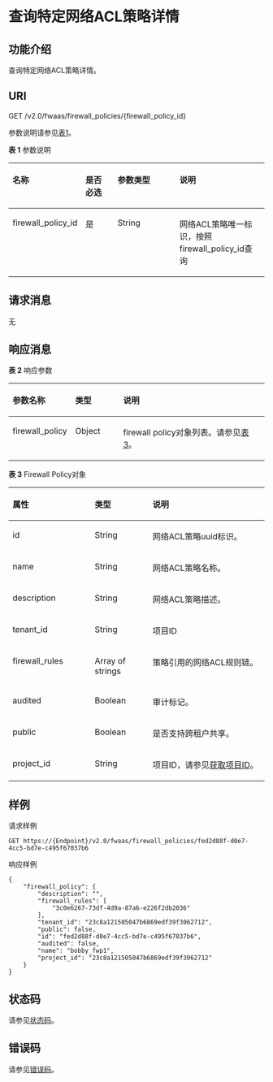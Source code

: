 # 查询特定网络ACL策略详情<a name="vpc_firewall_0007"></a>

## 功能介绍<a name="section915947313242"></a>

查询特定网络ACL策略详情。

## URI<a name="section2518841213242"></a>

GET /v2.0/fwaas/firewall\_policies/\{firewall\_policy\_id\}

参数说明请参见[表1](#table18880184689)。

**表 1**  参数说明

<a name="table18880184689"></a>
<table><thead align="left"><tr id="row13968641385"><th class="cellrowborder" valign="top" width="22.222222222222225%" id="mcps1.2.5.1.1"><p id="p209684410817"><a name="p209684410817"></a><a name="p209684410817"></a>名称</p>
</th>
<th class="cellrowborder" valign="top" width="14.14141414141414%" id="mcps1.2.5.1.2"><p id="p69681441386"><a name="p69681441386"></a><a name="p69681441386"></a>是否必选</p>
</th>
<th class="cellrowborder" valign="top" width="27.27272727272727%" id="mcps1.2.5.1.3"><p id="p1096813412811"><a name="p1096813412811"></a><a name="p1096813412811"></a>参数类型</p>
</th>
<th class="cellrowborder" valign="top" width="36.36363636363636%" id="mcps1.2.5.1.4"><p id="p139686416813"><a name="p139686416813"></a><a name="p139686416813"></a>说明</p>
</th>
</tr>
</thead>
<tbody><tr id="row19681041189"><td class="cellrowborder" valign="top" width="22.222222222222225%" headers="mcps1.2.5.1.1 "><p id="p1682422682817"><a name="p1682422682817"></a><a name="p1682422682817"></a>firewall_policy_id</p>
</td>
<td class="cellrowborder" valign="top" width="14.14141414141414%" headers="mcps1.2.5.1.2 "><p id="p1797015416817"><a name="p1797015416817"></a><a name="p1797015416817"></a>是</p>
</td>
<td class="cellrowborder" valign="top" width="27.27272727272727%" headers="mcps1.2.5.1.3 "><p id="p19701411813"><a name="p19701411813"></a><a name="p19701411813"></a>String</p>
</td>
<td class="cellrowborder" valign="top" width="36.36363636363636%" headers="mcps1.2.5.1.4 "><p id="p109701641488"><a name="p109701641488"></a><a name="p109701641488"></a><span id="text183721255114017"><a name="text183721255114017"></a><a name="text183721255114017"></a>网络ACL</span><span id="text43721055154020"><a name="text43721055154020"></a><a name="text43721055154020"></a></span>策略唯一标识，按照firewall_policy_id查询</p>
</td>
</tr>
</tbody>
</table>

## 请求消息<a name="section5030939813242"></a>

无

## 响应消息<a name="section2488003713242"></a>

**表 2**  响应参数

<a name="table6694832013242"></a>
<table><thead align="left"><tr id="row6068200913242"><th class="cellrowborder" valign="top" width="21.349999999999998%" id="mcps1.2.4.1.1"><p id="p963376713242"><a name="p963376713242"></a><a name="p963376713242"></a>参数名称</p>
</th>
<th class="cellrowborder" valign="top" width="19.11%" id="mcps1.2.4.1.2"><p id="p303129213242"><a name="p303129213242"></a><a name="p303129213242"></a>类型</p>
</th>
<th class="cellrowborder" valign="top" width="59.540000000000006%" id="mcps1.2.4.1.3"><p id="p1024114813242"><a name="p1024114813242"></a><a name="p1024114813242"></a>说明</p>
</th>
</tr>
</thead>
<tbody><tr id="row4115792613242"><td class="cellrowborder" valign="top" width="21.349999999999998%" headers="mcps1.2.4.1.1 "><p id="p1605288813242"><a name="p1605288813242"></a><a name="p1605288813242"></a>firewall_policy</p>
</td>
<td class="cellrowborder" valign="top" width="19.11%" headers="mcps1.2.4.1.2 "><p id="p2885681613242"><a name="p2885681613242"></a><a name="p2885681613242"></a>Object</p>
</td>
<td class="cellrowborder" valign="top" width="59.540000000000006%" headers="mcps1.2.4.1.3 "><p id="p6121237313242"><a name="p6121237313242"></a><a name="p6121237313242"></a>firewall policy对象列表。请参见<a href="#table17002720121127">表3</a>。</p>
</td>
</tr>
</tbody>
</table>

**表 3**  Firewall Policy对象

<a name="table17002720121127"></a>
<table><thead align="left"><tr id="row16929792121127"><th class="cellrowborder" valign="top" width="32.083208320832085%" id="mcps1.2.4.1.1"><p id="p18873879121127"><a name="p18873879121127"></a><a name="p18873879121127"></a>属性</p>
</th>
<th class="cellrowborder" valign="top" width="22.632263226322635%" id="mcps1.2.4.1.2"><p id="p12638309121127"><a name="p12638309121127"></a><a name="p12638309121127"></a>类型</p>
</th>
<th class="cellrowborder" valign="top" width="45.28452845284529%" id="mcps1.2.4.1.3"><p id="p61199938121127"><a name="p61199938121127"></a><a name="p61199938121127"></a>说明</p>
</th>
</tr>
</thead>
<tbody><tr id="row46402691121127"><td class="cellrowborder" valign="top" width="32.083208320832085%" headers="mcps1.2.4.1.1 "><p id="p11805115121127"><a name="p11805115121127"></a><a name="p11805115121127"></a>id</p>
</td>
<td class="cellrowborder" valign="top" width="22.632263226322635%" headers="mcps1.2.4.1.2 "><p id="p13006089121127"><a name="p13006089121127"></a><a name="p13006089121127"></a>String</p>
</td>
<td class="cellrowborder" valign="top" width="45.28452845284529%" headers="mcps1.2.4.1.3 "><p id="p13152683121127"><a name="p13152683121127"></a><a name="p13152683121127"></a><span id="text1737651616410"><a name="text1737651616410"></a><a name="text1737651616410"></a>网络ACL</span><span id="text4376816114118"><a name="text4376816114118"></a><a name="text4376816114118"></a></span>策略uuid标识。</p>
</td>
</tr>
<tr id="row9858171121127"><td class="cellrowborder" valign="top" width="32.083208320832085%" headers="mcps1.2.4.1.1 "><p id="p49865700121127"><a name="p49865700121127"></a><a name="p49865700121127"></a>name</p>
</td>
<td class="cellrowborder" valign="top" width="22.632263226322635%" headers="mcps1.2.4.1.2 "><p id="p6225460121127"><a name="p6225460121127"></a><a name="p6225460121127"></a>String</p>
</td>
<td class="cellrowborder" valign="top" width="45.28452845284529%" headers="mcps1.2.4.1.3 "><p id="p40337147121127"><a name="p40337147121127"></a><a name="p40337147121127"></a><span id="text103081425134115"><a name="text103081425134115"></a><a name="text103081425134115"></a>网络ACL</span><span id="text1830812544118"><a name="text1830812544118"></a><a name="text1830812544118"></a></span>策略名称。</p>
</td>
</tr>
<tr id="row61803802121127"><td class="cellrowborder" valign="top" width="32.083208320832085%" headers="mcps1.2.4.1.1 "><p id="p39621949121127"><a name="p39621949121127"></a><a name="p39621949121127"></a>description</p>
</td>
<td class="cellrowborder" valign="top" width="22.632263226322635%" headers="mcps1.2.4.1.2 "><p id="p66053143121127"><a name="p66053143121127"></a><a name="p66053143121127"></a>String</p>
</td>
<td class="cellrowborder" valign="top" width="45.28452845284529%" headers="mcps1.2.4.1.3 "><p id="p15357220121127"><a name="p15357220121127"></a><a name="p15357220121127"></a><span id="text3496143234120"><a name="text3496143234120"></a><a name="text3496143234120"></a>网络ACL</span><span id="text1149610325416"><a name="text1149610325416"></a><a name="text1149610325416"></a></span>策略描述。</p>
</td>
</tr>
<tr id="row57644277121127"><td class="cellrowborder" valign="top" width="32.083208320832085%" headers="mcps1.2.4.1.1 "><p id="p9761241121127"><a name="p9761241121127"></a><a name="p9761241121127"></a>tenant_id</p>
</td>
<td class="cellrowborder" valign="top" width="22.632263226322635%" headers="mcps1.2.4.1.2 "><p id="p20138053121127"><a name="p20138053121127"></a><a name="p20138053121127"></a>String</p>
</td>
<td class="cellrowborder" valign="top" width="45.28452845284529%" headers="mcps1.2.4.1.3 "><p id="p10487112"><a name="p10487112"></a><a name="p10487112"></a>项目ID</p>
</td>
</tr>
<tr id="row33369184121127"><td class="cellrowborder" valign="top" width="32.083208320832085%" headers="mcps1.2.4.1.1 "><p id="p16940942121127"><a name="p16940942121127"></a><a name="p16940942121127"></a>firewall_rules</p>
</td>
<td class="cellrowborder" valign="top" width="22.632263226322635%" headers="mcps1.2.4.1.2 "><p id="p1916011339370"><a name="p1916011339370"></a><a name="p1916011339370"></a>Array of strings</p>
</td>
<td class="cellrowborder" valign="top" width="45.28452845284529%" headers="mcps1.2.4.1.3 "><p id="p53455884121127"><a name="p53455884121127"></a><a name="p53455884121127"></a>策略引用的<span id="text1610012388419"><a name="text1610012388419"></a><a name="text1610012388419"></a>网络ACL</span><span id="text1010093864113"><a name="text1010093864113"></a><a name="text1010093864113"></a></span>规则链。</p>
</td>
</tr>
<tr id="row717167121127"><td class="cellrowborder" valign="top" width="32.083208320832085%" headers="mcps1.2.4.1.1 "><p id="p30704110121127"><a name="p30704110121127"></a><a name="p30704110121127"></a>audited</p>
</td>
<td class="cellrowborder" valign="top" width="22.632263226322635%" headers="mcps1.2.4.1.2 "><p id="p10804884121127"><a name="p10804884121127"></a><a name="p10804884121127"></a>Boolean</p>
</td>
<td class="cellrowborder" valign="top" width="45.28452845284529%" headers="mcps1.2.4.1.3 "><p id="p3925300121127"><a name="p3925300121127"></a><a name="p3925300121127"></a>审计标记。</p>
</td>
</tr>
<tr id="row40905717121127"><td class="cellrowborder" valign="top" width="32.083208320832085%" headers="mcps1.2.4.1.1 "><p id="p16821838121127"><a name="p16821838121127"></a><a name="p16821838121127"></a>public</p>
</td>
<td class="cellrowborder" valign="top" width="22.632263226322635%" headers="mcps1.2.4.1.2 "><p id="p49691806121127"><a name="p49691806121127"></a><a name="p49691806121127"></a>Boolean</p>
</td>
<td class="cellrowborder" valign="top" width="45.28452845284529%" headers="mcps1.2.4.1.3 "><p id="p31604739121127"><a name="p31604739121127"></a><a name="p31604739121127"></a>是否支持跨租户共享。</p>
</td>
</tr>
<tr id="row109594223354"><td class="cellrowborder" valign="top" width="32.083208320832085%" headers="mcps1.2.4.1.1 "><p id="p870051413911"><a name="p870051413911"></a><a name="p870051413911"></a>project_id</p>
</td>
<td class="cellrowborder" valign="top" width="22.632263226322635%" headers="mcps1.2.4.1.2 "><p id="p17700201411911"><a name="p17700201411911"></a><a name="p17700201411911"></a>String</p>
</td>
<td class="cellrowborder" valign="top" width="45.28452845284529%" headers="mcps1.2.4.1.3 "><p id="p20137347142815"><a name="p20137347142815"></a><a name="p20137347142815"></a>项目ID，请参见<a href="获取项目ID.md">获取项目ID</a>。</p>
</td>
</tr>
</tbody>
</table>

## 样例<a name="section478525713242"></a>

请求样例

```
GET https://{Endpoint}/v2.0/fwaas/firewall_policies/fed2d88f-d0e7-4cc5-bd7e-c495f67037b6
```

响应样例

```
{
    "firewall_policy": {
        "description": "", 
        "firewall_rules": [
            "3c0e6267-73df-4d9a-87a6-e226f2db2036"
        ], 
        "tenant_id": "23c8a121505047b6869edf39f3062712", 
        "public": false, 
        "id": "fed2d88f-d0e7-4cc5-bd7e-c495f67037b6", 
        "audited": false, 
        "name": "bobby_fwp1",
        "project_id": "23c8a121505047b6869edf39f3062712"
    }
}
```

## 状态码<a name="section10470352390"></a>

请参见[状态码](状态码.md)。

## 错误码<a name="section85821649202813"></a>

请参见[错误码](错误码.md)。


